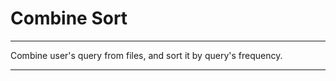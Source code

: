 Combine Sort
===== 

-------------------------------------------------------

Combine user's query from files, and sort it by query's frequency.

-------------------------------------------------------
